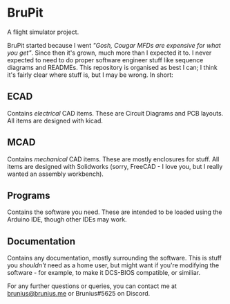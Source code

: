 # BruPit

A flight simulator project.

BruPit started because I went _"Gosh, Cougar MFDs are expensive for what you get"_. Since then it's grown, much more than I expected it to. I never expected to need to do proper software engineer stuff like sequence diagrams and READMEs. This repository is organised as best I can; I think it's fairly clear where stuff is, but I may be wrong. In short:

## ECAD

Contains _electrical_ CAD items. These are Circuit Diagrams and PCB layouts. All items are designed with kicad.

## MCAD

Contains _mechanical_ CAD items. These are mostly enclosures for stuff. All items are designed with Solidworks (sorry, FreeCAD - I love you, but I really wanted an assembly workbench).

## Programs

Contains the software you need. These are intended to be loaded using the Arduino IDE, though other IDEs may work.

## Documentation

Contains any documentation, mostly surrounding the software. This is stuff you _shouldn't_ need as a home user, but might want if you're modifying the software - for example, to make it DCS-BIOS compatible, or similiar.

For any further questions or queries, you can contact me at brunius@brunius.me or Brunius#5625 on Discord.